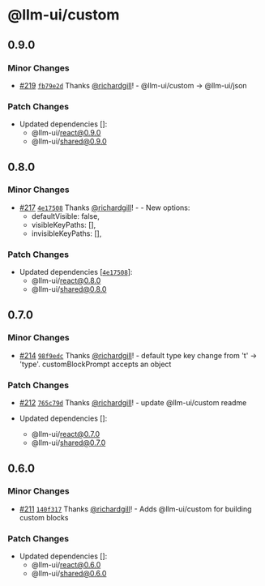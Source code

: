 # @llm-ui/custom

## 0.9.0

### Minor Changes

- [#219](https://github.com/llm-ui-kit/llm-ui/pull/219) [`fb79e2d`](https://github.com/llm-ui-kit/llm-ui/commit/fb79e2dfc065d50415fa5d8108f1fdd7fb9b93c0) Thanks [@richardgill](https://github.com/richardgill)! - @llm-ui/custom -> @llm-ui/json

### Patch Changes

- Updated dependencies []:
  - @llm-ui/react@0.9.0
  - @llm-ui/shared@0.9.0

## 0.8.0

### Minor Changes

- [#217](https://github.com/llm-ui-kit/llm-ui/pull/217) [`4e17508`](https://github.com/llm-ui-kit/llm-ui/commit/4e175085ec1c352e7a4ebc7db801ce5f74b9378f) Thanks [@richardgill](https://github.com/richardgill)! - - New options:
  - defaultVisible: false,
  - visibleKeyPaths: [],
  - invisibleKeyPaths: [],

### Patch Changes

- Updated dependencies [[`4e17508`](https://github.com/llm-ui-kit/llm-ui/commit/4e175085ec1c352e7a4ebc7db801ce5f74b9378f)]:
  - @llm-ui/react@0.8.0
  - @llm-ui/shared@0.8.0

## 0.7.0

### Minor Changes

- [#214](https://github.com/llm-ui-kit/llm-ui/pull/214) [`98f9edc`](https://github.com/llm-ui-kit/llm-ui/commit/98f9edc7896e6cb48bb8eb2c745d7133bb22ba39) Thanks [@richardgill](https://github.com/richardgill)! - default type key change from 't' -> 'type'. customBlockPrompt accepts an object

### Patch Changes

- [#212](https://github.com/llm-ui-kit/llm-ui/pull/212) [`765c79d`](https://github.com/llm-ui-kit/llm-ui/commit/765c79d22afdea5585ae81971f3ea74d739326ba) Thanks [@richardgill](https://github.com/richardgill)! - update @llm-ui/custom readme

- Updated dependencies []:
  - @llm-ui/react@0.7.0
  - @llm-ui/shared@0.7.0

## 0.6.0

### Minor Changes

- [#211](https://github.com/llm-ui-kit/llm-ui/pull/211) [`140f317`](https://github.com/llm-ui-kit/llm-ui/commit/140f3178ba5207c6728a3f6af781323474ed9110) Thanks [@richardgill](https://github.com/richardgill)! - Adds @llm-ui/custom for building custom blocks

### Patch Changes

- Updated dependencies []:
  - @llm-ui/react@0.6.0
  - @llm-ui/shared@0.6.0
